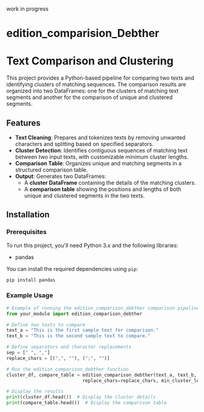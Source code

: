 work in progress

# edition_comparision_Debther
# Text Comparison and Clustering

This project provides a Python-based pipeline for comparing two texts and identifying clusters of matching sequences. The comparison results are organized into two DataFrames: one for the clusters of matching text segments and another for the comparison of unique and clustered segments.

## Features

- **Text Cleaning**: Prepares and tokenizes texts by removing unwanted characters and splitting based on specified separators.
- **Cluster Detection**: Identifies contiguous sequences of matching text between two input texts, with customizable minimum cluster lengths.
- **Comparison Table**: Organizes unique and matching segments in a structured comparison table.
- **Output**: Generates two DataFrames:
  - A **cluster DataFrame** containing the details of the matching clusters.
  - A **comparison table** showing the positions and lengths of both unique and clustered segments in the two texts.

## Installation

### Prerequisites

To run this project, you'll need Python 3.x and the following libraries:

- pandas

You can install the required dependencies using `pip`:

```bash
pip install pandas
```
### Example Usage

```python
# Example of running the edition_comparison_debther comparison pipeline
from your_module import edition_comparison_debther

# Define two texts to compare
text_a = "This is the first sample text for comparison."
text_b = "This is the second sample text to compare."

# Define separators and character replacements
sep = [" ", ","]
replace_chars = [(",", ""), (";", "")]

# Run the edition_comparison_debther function
cluster_df, compare_table = edition_comparison_debther(text_a, text_b, sep=sep,
                            replace_chars=replace_chars, min_cluster_length=2)

# Display the results
print(cluster_df.head())  # Display the cluster details
print(compare_table.head())  # Display the comparison table
```
